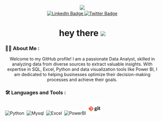 <div id="header" align="center">
  <img src="https://media.giphy.com/media/1vlBgKjXEz1jTtsuiH/giphy.gif" width="100"/>
</div>
<div id="badges" align="center">
  <a href="www.linkedin.com/in/kavya-kuntumalla-01230123/">
    <img src="https://img.shields.io/badge/LinkedIn-blue?style=for-the-badge&logo=linkedin&logoColor=white" alt="LinkedIn Badge"/>
  </a>
  <a href="https://x.com/kavyak3/">
    <img src="https://img.shields.io/badge/Twitter-blue?style=for-the-badge&logo=twitter&logoColor=white" alt="Twitter Badge"/>
  </a>
</div>
<div id="hi" align="center">
<h1>
  hey there
  <img src="https://media.giphy.com/media/hvRJCLFzcasrR4ia7z/giphy.gif" width="30px"/>
</h1>
</div>

### :man_technologist: About Me :
<div id="aboutme" align="center">
  <p>Welcome to my GitHub profile! I am a passionate Data Analyst, skilled in analyzing data from diverse sources to extract valuable insights. With expertise in SQL, Excel, Python and data visualization tools like Power BI, I am dedicated to helping businesses optimize their decision-making processes and achieve their goals.</p>
</div>


### :hammer_and_wrench: Languages and Tools :
<div>
   <img src="https://logos-world.net/wp-content/uploads/2021/10/Python-Symbol.png" title="Python" alt="Python" width="40" height="40"/>&nbsp;
 <img src="https://pngimg.com/uploads/mysql/mysql_PNG23.png" title="Mysql" alt="Mysql" width="40" height="40"/>&nbsp;
  <img src="https://static.vecteezy.com/system/resources/previews/022/101/030/original/microsoft-excel-logo-transparent-free-png.png" title="Excel" alt="Excel" width="40" height="40"/>&nbsp;
   <img src="https://www.coolblue.com/wp-content/uploads/2022/09/Microsoft-Power-BI-Symbol.png" title="PowerBI" alt="PowerBI" width="65" height="40"/>&nbsp;
 <img src="https://github.com/devicons/devicon/blob/master/icons/git/git-original-wordmark.svg" title="Git" alt="Git" width="40" height="40"/>&nbsp;
</div>




<!-- ## Hi there, I'm Kavya 👋 -->

<!--
**kavyak3/kavyak3** is a ✨ _special_ ✨ repository because its `README.md` (this file) appears on your GitHub profile.

Here are some ideas to get you started:

- 🔭 I’m currently working on ...
- 🌱 I’m currently learning ...
- 👯 I’m looking to collaborate on ...
- 🤔 I’m looking for help with ...
- 💬 Ask me about ...
- 📫 How to reach me: ...
- 😄 Pronouns: ...
- ⚡ Fun fact: ...
-->

